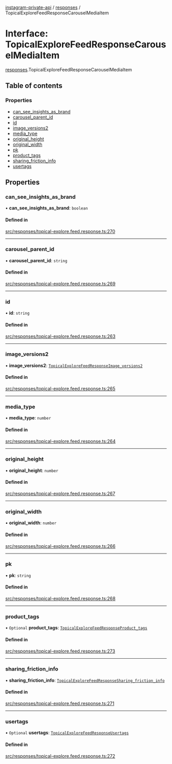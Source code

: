 [instagram-private-api](../../README.md) / [responses](../../modules/responses.md) / TopicalExploreFeedResponseCarouselMediaItem

# Interface: TopicalExploreFeedResponseCarouselMediaItem

[responses](../../modules/responses.md).TopicalExploreFeedResponseCarouselMediaItem

## Table of contents

### Properties

- [can\_see\_insights\_as\_brand](TopicalExploreFeedResponseCarouselMediaItem.md#can_see_insights_as_brand)
- [carousel\_parent\_id](TopicalExploreFeedResponseCarouselMediaItem.md#carousel_parent_id)
- [id](TopicalExploreFeedResponseCarouselMediaItem.md#id)
- [image\_versions2](TopicalExploreFeedResponseCarouselMediaItem.md#image_versions2)
- [media\_type](TopicalExploreFeedResponseCarouselMediaItem.md#media_type)
- [original\_height](TopicalExploreFeedResponseCarouselMediaItem.md#original_height)
- [original\_width](TopicalExploreFeedResponseCarouselMediaItem.md#original_width)
- [pk](TopicalExploreFeedResponseCarouselMediaItem.md#pk)
- [product\_tags](TopicalExploreFeedResponseCarouselMediaItem.md#product_tags)
- [sharing\_friction\_info](TopicalExploreFeedResponseCarouselMediaItem.md#sharing_friction_info)
- [usertags](TopicalExploreFeedResponseCarouselMediaItem.md#usertags)

## Properties

### can\_see\_insights\_as\_brand

• **can\_see\_insights\_as\_brand**: `boolean`

#### Defined in

[src/responses/topical-explore.feed.response.ts:270](https://github.com/Nerixyz/instagram-private-api/blob/b3351b9/src/responses/topical-explore.feed.response.ts#L270)

___

### carousel\_parent\_id

• **carousel\_parent\_id**: `string`

#### Defined in

[src/responses/topical-explore.feed.response.ts:269](https://github.com/Nerixyz/instagram-private-api/blob/b3351b9/src/responses/topical-explore.feed.response.ts#L269)

___

### id

• **id**: `string`

#### Defined in

[src/responses/topical-explore.feed.response.ts:263](https://github.com/Nerixyz/instagram-private-api/blob/b3351b9/src/responses/topical-explore.feed.response.ts#L263)

___

### image\_versions2

• **image\_versions2**: [`TopicalExploreFeedResponseImage_versions2`](TopicalExploreFeedResponseImage_versions2.md)

#### Defined in

[src/responses/topical-explore.feed.response.ts:265](https://github.com/Nerixyz/instagram-private-api/blob/b3351b9/src/responses/topical-explore.feed.response.ts#L265)

___

### media\_type

• **media\_type**: `number`

#### Defined in

[src/responses/topical-explore.feed.response.ts:264](https://github.com/Nerixyz/instagram-private-api/blob/b3351b9/src/responses/topical-explore.feed.response.ts#L264)

___

### original\_height

• **original\_height**: `number`

#### Defined in

[src/responses/topical-explore.feed.response.ts:267](https://github.com/Nerixyz/instagram-private-api/blob/b3351b9/src/responses/topical-explore.feed.response.ts#L267)

___

### original\_width

• **original\_width**: `number`

#### Defined in

[src/responses/topical-explore.feed.response.ts:266](https://github.com/Nerixyz/instagram-private-api/blob/b3351b9/src/responses/topical-explore.feed.response.ts#L266)

___

### pk

• **pk**: `string`

#### Defined in

[src/responses/topical-explore.feed.response.ts:268](https://github.com/Nerixyz/instagram-private-api/blob/b3351b9/src/responses/topical-explore.feed.response.ts#L268)

___

### product\_tags

• `Optional` **product\_tags**: [`TopicalExploreFeedResponseProduct_tags`](TopicalExploreFeedResponseProduct_tags.md)

#### Defined in

[src/responses/topical-explore.feed.response.ts:273](https://github.com/Nerixyz/instagram-private-api/blob/b3351b9/src/responses/topical-explore.feed.response.ts#L273)

___

### sharing\_friction\_info

• **sharing\_friction\_info**: [`TopicalExploreFeedResponseSharing_friction_info`](TopicalExploreFeedResponseSharing_friction_info.md)

#### Defined in

[src/responses/topical-explore.feed.response.ts:271](https://github.com/Nerixyz/instagram-private-api/blob/b3351b9/src/responses/topical-explore.feed.response.ts#L271)

___

### usertags

• `Optional` **usertags**: [`TopicalExploreFeedResponseUsertags`](TopicalExploreFeedResponseUsertags.md)

#### Defined in

[src/responses/topical-explore.feed.response.ts:272](https://github.com/Nerixyz/instagram-private-api/blob/b3351b9/src/responses/topical-explore.feed.response.ts#L272)
